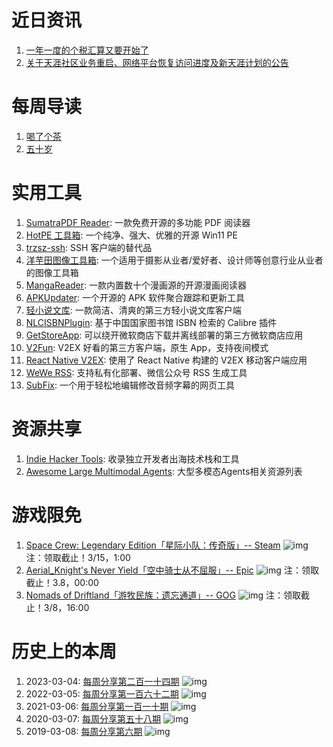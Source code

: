 # 近日资讯

1. [一年一度的个税汇算又要开始了](https://www.gov.cn/lianbo/bumen/202402/content_6934894.htm)
2. [关于天涯社区业务重启、网络平台恢复访问进度及新天涯计划的公告](https://mp.weixin.qq.com/s/a7pkfFBhqP-QtN5WEK9iww)

# 每周导读

1. [喝了个茶](https://mp.weixin.qq.com/s/3IQKe69Mo_1c6mtvzQXWKQ)
2. [五十岁](https://mp.weixin.qq.com/s/F5epxppACaPjRsBabgVpEA)

# 实用工具

1. [SumatraPDF Reader](https://github.com/sumatrapdfreader/sumatrapdf): 一款免费开源的多功能 PDF 阅读器
2. [HotPE 工具箱](https://github.com/VirtualHotBar/HotPEToolBox): 一个纯净、强大、优雅的开源 Win11 PE
3. [trzsz-ssh](https://github.com/trzsz/trzsz-ssh): SSH 客户端的替代品
4. [洋芋田图像工具箱](https://github.com/CNOliverZhang/PotatofieldImageToolkit): 一个适用于摄影从业者/爱好者、设计师等创意行业从业者的图像工具箱
5. [MangaReader](https://github.com/youniaogu/MangaReader): 一款内置数十个漫画源的开源漫画阅读器
6. [APKUpdater](https://github.com/rumboalla/apkupdater): 一个开源的 APK 软件聚合跟踪和更新工具 
7. [轻小说文库](https://github.com/15dd/wenku8reader): 一款简洁、清爽的第三方轻小说文库客户端
8. [NLCISBNPlugin](https://github.com/DoiiarX/NLCISBNPlugin): 基于中国国家图书馆 ISBN 检索的 Calibre 插件 
9. [GetStoreApp](https://github.com/Gaoyifei1011/GetStoreApp): 可以绕开微软商店下载并离线部署的第三方微软商店应用 
10. [V2Fun](https://github.com/liaoliao666/v2ex): V2EX 好看的第三方客户端，原生 App，支持夜间模式
11. [React Native V2EX](https://github.com/funnyzak/react-native-v2ex): 使用了 React Native 构建的 V2EX 移动客户端应用
12. [WeWe RSS](https://github.com/cooderl/wewe-rss/): 支持私有化部署、微信公众号 RSS 生成工具 
13. [SubFix](https://github.com/cronrpc/SubFix): 一个用于轻松地编辑修改音频字幕的网页工具

# 资源共享

1. [Indie Hacker Tools](https://github.com/weijunext/indie-hacker-tools): 收录独立开发者出海技术栈和工具 
2. [Awesome Large Multimodal Agents](https://github.com/jun0wanan/awesome-large-multimodal-agents): 大型多模态Agents相关资源列表

# 游戏限免

1. [Space Crew: Legendary Edition「星际小队：传奇版」-- Steam](https://store.steampowered.com/app/1176710/__Space_Crew_Legendary_Edition/)
![img](https://mmbiz.qpic.cn/sz_mmbiz_jpg/pDARXZuibAKQ8jB6cQ6xrWQTOp5QQ0A14a2xmVicU5DiaiciaMP3WEs5V6ZJzW3IqJZNeeVZpGzUcQqtxePSJYicejDw/640?wx_fmt=jpeg&amp;from=appmsg)
注：领取截止！3/15，1:00
2. [Aerial_Knight's Never Yield「空中骑士从不屈服」-- Epic](https://store.epicgames.com/p/aerial-knights-never-yield)
![img](http://mmbiz.qpic.cn/sz_mmbiz_png/pDARXZuibAKQ8jB6cQ6xrWQTOp5QQ0A14Yk5srVhdXL7GsYGEWEoJs3QATTibObvzqxzNzViboP5bRDe491qGyJXw/640?wx_fmt=png&from=appmsg)
注：领取截止！3.8，00:00
3. [Nomads of Driftland「游牧民族：遗忘通道」-- GOG](https://www.gog.com/zh/game/nomads_of_driftland_the_forgotten_passage)
![img](http://mmbiz.qpic.cn/sz_mmbiz_png/pDARXZuibAKQ8jB6cQ6xrWQTOp5QQ0A14wDNqqGKQrsmq7P5cgtyaVYKTErx0s6b0uUxWcLGwsLnIEZHwoo6Ncw/640?wx_fmt=png&from=appmsg)
注：领取截止！3/8，16:00

# 历史上的本周

1. 2023-03-04: [每周分享第二百一十四期](https://mp.weixin.qq.com/s/V2MXQRKa6Au75XUZycoMLg)
![img](https://mmbiz.qpic.cn/sz_mmbiz_jpg/pDARXZuibAKSo1jzVHDVOWlibsXSETb2ZFbbCYNab326XGPlBsfRgpExAFgnQZNjBFjOLGqhfibTEyusMhicN25C4Q/640?wx_fmt=jpeg&wxfrom=5&wx_lazy=1&wx_co=1)
2. 2022-03-05: [每周分享第一百六十二期](https://mp.weixin.qq.com/s/hcziSCMgzhhtvBnNpHMoEA)
![img](https://mmbiz.qpic.cn/sz_mmbiz_jpg/pDARXZuibAKT2Y6Qic1WPDDcGFs9r1tRZRMNoVNYy78jwD9YStrHebicZibtwVwraRKFjlzNibWTIbvRLwD1jzFOyqw/640?wx_fmt=jpeg&wxfrom=5&wx_lazy=1&wx_co=1)
3. 2021-03-06: [每周分享第一百一十期](https://mp.weixin.qq.com/s/9vlM6I4jgJFb0RDEsjlG8Q)
![img](https://mmbiz.qpic.cn/sz_mmbiz_png/pDARXZuibAKRKev9u0M0XTrozS05FEjrfEWRrc7TO3TG6KoswUe4hEw8YYJqNWMLjYHMv7zQDcibyXkMfX0xgiaWw/640?wx_fmt=png&wxfrom=5&wx_lazy=1&wx_co=1)
4. 2020-03-07: [每周分享第五十八期](https://mp.weixin.qq.com/s/OvaCpTdeEVA7IPSBQwWGpw)
![img](https://mmbiz.qpic.cn/sz_mmbiz_jpg/pDARXZuibAKQCusERubDw73fsZ9PRfuObptIV05ewLgnfQun2Gx3boAMugHZKwJfybicaiaQBC2ia0tR2egUJf5WIQ/640?wx_fmt=jpeg&wxfrom=5&wx_lazy=1&wx_co=1)
5. 2019-03-08: [每周分享第六期](#)
![img](https://mmbiz.qpic.cn/sz_mmbiz_png/pDARXZuibAKQ8jB6cQ6xrWQTOp5QQ0A14qkuaFS6nktVmeqv5Nq2VI6ib3ZhzEwgphjWxPcDRP2Bd3ia1GS3Yzjtw/640?wx_fmt=png&amp;from=appmsg)
